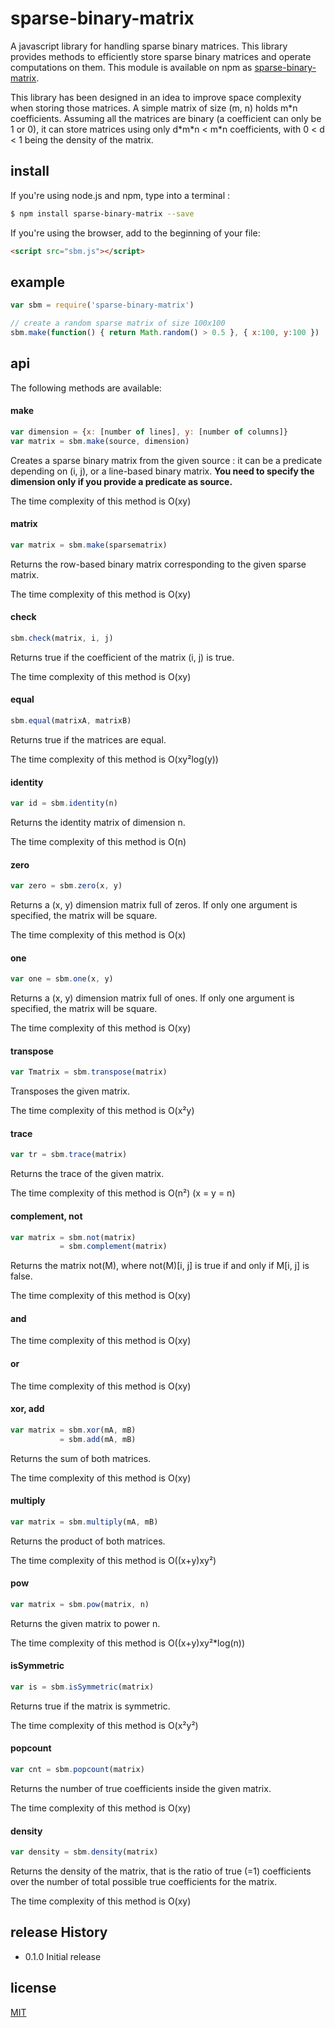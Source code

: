 # sparse-binary-matrix
A javascript library for handling sparse binary matrices. This library provides methods to efficiently store sparse binary matrices and
operate computations on them.
This module is available on npm as [sparse-binary-matrix](https://www.npmjs.com/package/sparse-binary-matrix).

This library has been designed in an idea to improve space complexity when storing
those matrices. A simple matrix of size (m, n) holds m\*n coefficients. Assuming
all the matrices are binary (a coefficient can only be 1 or 0), it can store matrices using only d\*m\*n < m\*n coefficients, with 0 < d < 1 being the density of the matrix.

## install
If you're using node.js and npm, type into a terminal :
```sh
$ npm install sparse-binary-matrix --save
```
If you're using the browser, add to the beginning of your file:
```html
<script src="sbm.js"></script>
```

## example
```js
var sbm = require('sparse-binary-matrix')

// create a random sparse matrix of size 100x100
sbm.make(function() { return Math.random() > 0.5 }, { x:100, y:100 })
```

## api

The following methods are available:

#### make
```js
var dimension = {x: [number of lines], y: [number of columns]}
var matrix = sbm.make(source, dimension)
```
Creates a sparse binary matrix from the given source : it can be a predicate
depending on (i, j), or a line-based binary matrix.
**You need to specify the dimension only if you provide a predicate as source.**

The time complexity of this method is O(xy)

#### matrix
```js
var matrix = sbm.make(sparsematrix)
```
Returns the row-based binary matrix corresponding to the given sparse matrix.

The time complexity of this method is O(xy)

#### check
```js
sbm.check(matrix, i, j)
```
Returns true if the coefficient of the matrix (i, j) is true.

The time complexity of this method is O(xy)

#### equal
```js
sbm.equal(matrixA, matrixB)
```
Returns true if the matrices are equal.

The time complexity of this method is O(xy²log(y))

#### identity
```js
var id = sbm.identity(n)
```
Returns the identity matrix of dimension n.

The time complexity of this method is O(n)

#### zero
```js
var zero = sbm.zero(x, y)
```
Returns a (x, y) dimension matrix full of zeros.
If only one argument is specified, the matrix will be square.

The time complexity of this method is O(x)

#### one
```js
var one = sbm.one(x, y)
```
Returns a (x, y) dimension matrix full of ones.
If only one argument is specified, the matrix will be square.

The time complexity of this method is O(xy)

#### transpose
```js
var Tmatrix = sbm.transpose(matrix)
```
Transposes the given matrix.

The time complexity of this method is O(x²y)

#### trace
```js
var tr = sbm.trace(matrix)
```
Returns the trace of the given matrix.

The time complexity of this method is O(n²) (x = y = n)

#### complement, not
```js
var matrix = sbm.not(matrix)
           = sbm.complement(matrix)
```
Returns the matrix not(M), where not(M)[i, j] is true if and only if M[i, j]
is false.

The time complexity of this method is O(xy)

#### and

The time complexity of this method is O(xy)

#### or

The time complexity of this method is O(xy)

#### xor, add
```js
var matrix = sbm.xor(mA, mB)
           = sbm.add(mA, mB)
```
Returns the sum of both matrices.

The time complexity of this method is O(xy)

#### multiply
```js
var matrix = sbm.multiply(mA, mB)
```
Returns the product of both matrices.

The time complexity of this method is O((x+y)xy²)

#### pow
```js
var matrix = sbm.pow(matrix, n)
```
Returns the given matrix to power n.

The time complexity of this method is O((x+y)xy²*log(n))

#### isSymmetric
```js
var is = sbm.isSymmetric(matrix)
```
Returns true if the matrix is symmetric.

The time complexity of this method is O(x²y²)

#### popcount
```js
var cnt = sbm.popcount(matrix)
```
Returns the number of true coefficients inside the given matrix.

The time complexity of this method is O(xy)

#### density
```js
var density = sbm.density(matrix)
```
Returns the density of the matrix, that is the ratio of true (=1) coefficients over the number of total possible true coefficients for the matrix.

The time complexity of this method is O(xy)

## release History

* 0.1.0 Initial release

## license
[MIT](http://opensource.org/licenses/MIT)
